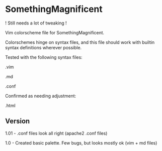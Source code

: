 SomethingMagnificent
====================

! Still needs a lot of tweaking !

Vim colorscheme file for SomethingMagnificent.

Colorschemes hinge on syntax files, and this file should work with builtin syntax definitions wherever possible. 

Tested with the following syntax files:
  
  .vim
  
  .md

  .conf

Confirmed as needing adjustment:

  .html

Version
-------
1.01 - .conf files look all right (apache2 .conf files)

1.0 - Created basic palette. Few bugs, but looks mostly ok (vim + md files)
